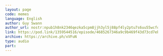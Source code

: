```yaml
---
layout: page
code: memes
language: English
author: Guy Swann
author_url: nostr:npub1h8nk2346qezka5cpm8jjh3yl5j88pf4ly2ptu7s6uu55wcfqy0wq36rpev
link: https://pod.link/1359544516/episode/4685267346a9c9b469f43d73cd7eb205
archive: https://archive.ph/xVFuN
type: audio
part: 
---
```

